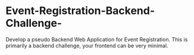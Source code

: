 # Event-Registration-Backend-Challenge-
Develop a pseudo Backend Web Application for Event Registration. This is primarily a backend challenge, your frontend can be very minimal.
